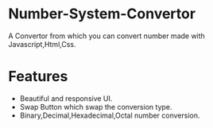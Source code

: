 # Number-System-Convertor
A Convertor from which you can convert number made with Javascript,Html,Css.

# Features
- Beautiful and responsive UI.
- Swap Button which swap the conversion type.
- Binary,Decimal,Hexadecimal,Octal number conversion.
